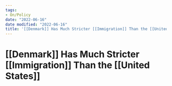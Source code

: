 ```yaml
---
tags:
- On/Policy
date: "2022-06-16"
date modified: "2022-06-16"
title: '[[Denmark]] Has Much Stricter [[Immigration]] Than the [[United States]]'
---
```


# [[Denmark]] Has Much Stricter [[Immigration]] Than the [[United States]]
